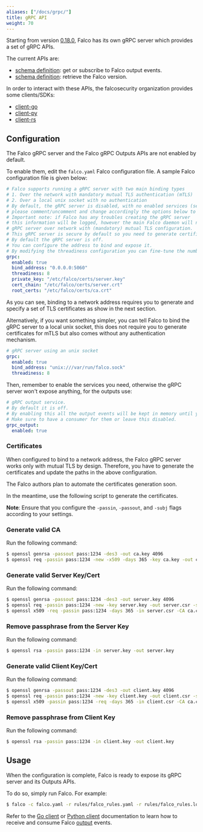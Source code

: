 ```yaml
---
aliases: ["/docs/grpc/"]
title: gRPC API
weight: 70
---
```


Starting from version [0.18.0](https://github.com/falcosecurity/falco/releases/tag/0.18.0), Falco has its own gRPC server which provides a set of gRPC APIs.

The current APIs are:

- [schema definition](outputs): get or subscribe to Falco output events.
- [schema definition](version): retrieve the Falco version.

In order to interact with these APIs, the falcosecurity organization provides some clients/SDKs:

- [client-go](./client-go)
- [client-py](./client-py)
- [client-rs](https://github.com/falcosecurity/client-rs)

## Configuration

The Falco gRPC server and the Falco gRPC Outputs APIs are not enabled by default.

To enable them, edit the `falco.yaml` Falco configuration file. A sample Falco configuration file is given below:

```yaml
# Falco supports running a gRPC server with two main binding types
# 1. Over the network with mandatory mutual TLS authentication (mTLS)
# 2. Over a local unix socket with no authentication
# By default, the gRPC server is disabled, with no enabled services (see grpc_output)
# please comment/uncomment and change accordingly the options below to configure it.
# Important note: if Falco has any troubles creating the gRPC server
# this information will be logged, however the main Falco daemon will not be stopped.
# gRPC server over network with (mandatory) mutual TLS configuration.
# This gRPC server is secure by default so you need to generate certificates and update their paths here.
# By default the gRPC server is off.
# You can configure the address to bind and expose it.
# By modifying the threadiness configuration you can fine-tune the number of threads (and context) it will use.
grpc:
  enabled: true
  bind_address: "0.0.0.0:5060"
  threadiness: 8
  private_key: "/etc/falco/certs/server.key"
  cert_chain: "/etc/falco/certs/server.crt"
  root_certs: "/etc/falco/certs/ca.crt"
```

As you can see, binding to a network address requires you to generate and specify a set of TLS certificates
as show in the next section.

Alternatively, if you want something simpler, you can tell Falco to bind the gRPC server to a local unix socket,
this does not require you to generate certificates for mTLS but also comes without any authentication mechanism.

```yaml
# gRPC server using an unix socket
grpc:
  enabled: true
  bind_address: "unix:///var/run/falco.sock"
  threadiness: 8
```

Then, remember to enable the services you need, otherwise the gRPC server won't expose anything, for the outputs use:

```yaml
# gRPC output service.
# By default it is off.
# By enabling this all the output events will be kept in memory until you read them with a gRPC client.
# Make sure to have a consumer for them or leave this disabled.
grpc_output:
  enabled: true
```


### Certificates

When configured to bind to a network address, the Falco gRPC server works only with mutual TLS by design. Therefore, you have to generate the certificates and update the paths in the above configuration.

The Falco authors plan to automate the certificates generation soon.

In the meantime, use the following script to generate the certificates.

**Note**: Ensure that you configure the `-passin`, `-passout`, and `-subj` flags according to your settings.

### Generate valid CA

Run the following command:

```bash
$ openssl genrsa -passout pass:1234 -des3 -out ca.key 4096
$ openssl req -passin pass:1234 -new -x509 -days 365 -key ca.key -out ca.crt -subj  "/C=SP/ST=Italy/L=Ornavasso/O=Test/OU=Test/CN=Root CA"
```

### Generate valid Server Key/Cert

Run the following command:

```bash
$ openssl genrsa -passout pass:1234 -des3 -out server.key 4096
$ openssl req -passin pass:1234 -new -key server.key -out server.csr -subj  "/C=SP/ST=Italy/L=Ornavasso/O=Test/OU=Server/CN=localhost"
$ openssl x509 -req -passin pass:1234 -days 365 -in server.csr -CA ca.crt -CAkey ca.key -set_serial 01 -out server.crt
```

### Remove passphrase from the Server Key

Run the following command:

```bash
$ openssl rsa -passin pass:1234 -in server.key -out server.key
```

### Generate valid Client Key/Cert

Run the following command:

```bash
$ openssl genrsa -passout pass:1234 -des3 -out client.key 4096
$ openssl req -passin pass:1234 -new -key client.key -out client.csr -subj  "/C=SP/ST=Italy/L=Ornavasso/O=Test/OU=Client/CN=localhost"
$ openssl x509 -passin pass:1234 -req -days 365 -in client.csr -CA ca.crt -CAkey ca.key -set_serial 01 -out client.crt
```

### Remove passphrase from Client Key

Run the following command:

```bash
$ openssl rsa -passin pass:1234 -in client.key -out client.key
```

## Usage

When the configuration is complete, Falco is ready to expose its gRPC server and its Outputs APIs.

To do so, simply run Falco. For example:

```bash
$ falco -c falco.yaml -r rules/falco_rules.yaml -r rules/falco_rules.local.yaml
```

Refer to the [Go client](./client-go) or [Python client](./client-py) documentation to learn how to receive and consume Falco [output](./outputs) events.
